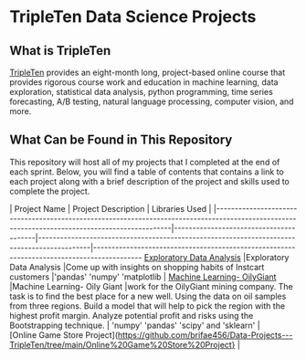 # TripleTen Data Science Projects

## What is TripleTen 
[TripleTen](https://tripleten.com/data-science/) provides an eight-month long, project-based online course that provides rigorous course work and education in machine learning, data exploration, statistical data analysis, python programming, time series forecasting, A/B testing, natural language processing, computer vision, and more. 

## What Can be Found in This Repository
This repository will host all of my projects that I completed at the end of each sprint. Below, you will find a table of contents that contains a link to each project along with a brief description of the project and skills used to complete the project. 

| Project Name                           | Project Description                                                                        | Libraries Used                                                                           |
|------------------------------------------------------------------------------------------------------------------------------------------------|----------------------------------------|--------------------------------------------------------------------------------------------|-------------------------------------------------------------------------------------------
[Exploratory Data Analysis](https://github.com/brifae456/Data-Projects---TripleTen/tree/main/Exploratory%20Data%20Analysis)                                                   |Exploratory Data Analysis               |Come up with insights on shopping habits of Instcart customers                              |'pandas' 'numpy' 'matplotlib                                                              |
[Machine Learning- OilyGiant](https://github.com/brifae456/Data-Projects---TripleTen/tree/main/Machine%20Learning-%20Oily%20Giant)               |Machine Learning- Oily Giant            |work for the OilyGiant mining company. The task is to find the best place for a new well. Using the data on oil samples from three regions. Build a model that will help to pick the region with the highest profit margin. Analyze potential profit and risks using the Bootstrapping technique. | 'numpy' 'pandas' 'scipy' and 'sklearn' |    
[Online Game Store Project](https://github.com/brifae456/Data-Projects---TripleTen/tree/main/Online%20Game%20Store%20Project}                    |
